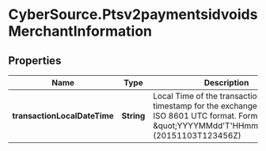 # CyberSource.Ptsv2paymentsidvoidsMerchantInformation

## Properties
Name | Type | Description | Notes
------------ | ------------- | ------------- | -------------
**transactionLocalDateTime** | **String** | Local Time of the transaction Set the timestamp for the exchange rate by ISO 8601 UTC format. Format: \&quot;YYYYMMdd&#39;T&#39;HHmmss&#39;Z&#39;\&quot;  (20151103T123456Z)  | [optional] 


